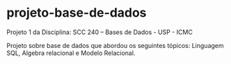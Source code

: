 # projeto-base-de-dados

Projeto 1 da Disciplina: SCC 240 – Bases de Dados - USP - ICMC

Projeto sobre base de dados que abordou os seguintes tópicos: Linguagem SQL, Algebra relacional e Modelo Relacional.
